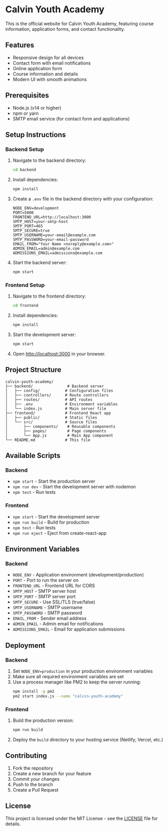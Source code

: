 # Calvin Youth Academy

This is the official website for Calvin Youth Academy, featuring course information, application forms, and contact functionality.

## Features

- Responsive design for all devices
- Contact form with email notifications
- Online application form
- Course information and details
- Modern UI with smooth animations

## Prerequisites

- Node.js (v14 or higher)
- npm or yarn
- SMTP email service (for contact form and applications)

## Setup Instructions

### Backend Setup

1. Navigate to the backend directory:
   ```bash
   cd backend
   ```

2. Install dependencies:
   ```bash
   npm install
   ```

3. Create a `.env` file in the backend directory with your configuration:
   ```env
   NODE_ENV=development
   PORT=5000
   FRONTEND_URL=http://localhost:3000
   SMTP_HOST=your-smtp-host
   SMTP_PORT=465
   SMTP_SECURE=true
   SMTP_USERNAME=your-email@example.com
   SMTP_PASSWORD=your-email-password
   EMAIL_FROM="Your Name <noreply@example.com>"
   ADMIN_EMAIL=admin@example.com
   ADMISSIONS_EMAIL=admissions@example.com
   ```

4. Start the backend server:
   ```bash
   npm start
   ```

### Frontend Setup

1. Navigate to the frontend directory:
   ```bash
   cd frontend
   ```

2. Install dependencies:
   ```bash
   npm install
   ```

3. Start the development server:
   ```bash
   npm start
   ```

4. Open [http://localhost:3000](http://localhost:3000) in your browser.

## Project Structure

```
calvin-youth-academy/
├── backend/               # Backend server
│   ├── config/           # Configuration files
│   ├── controllers/      # Route controllers
│   ├── routes/           # API routes
│   ├── .env              # Environment variables
│   └── index.js          # Main server file
├── frontend/             # Frontend React app
│   ├── public/           # Static files
│   └── src/              # Source files
│       ├── components/    # Reusable components
│       ├── pages/         # Page components
│       └── App.js         # Main App component
└── README.md             # This file
```

## Available Scripts

### Backend

- `npm start` - Start the production server
- `npm run dev` - Start the development server with nodemon
- `npm test` - Run tests

### Frontend

- `npm start` - Start the development server
- `npm run build` - Build for production
- `npm test` - Run tests
- `npm run eject` - Eject from create-react-app

## Environment Variables

### Backend

- `NODE_ENV` - Application environment (development/production)
- `PORT` - Port to run the server on
- `FRONTEND_URL` - Frontend URL for CORS
- `SMTP_HOST` - SMTP server host
- `SMTP_PORT` - SMTP server port
- `SMTP_SECURE` - Use SSL/TLS (true/false)
- `SMTP_USERNAME` - SMTP username
- `SMTP_PASSWORD` - SMTP password
- `EMAIL_FROM` - Sender email address
- `ADMIN_EMAIL` - Admin email for notifications
- `ADMISSIONS_EMAIL` - Email for application submissions

## Deployment

### Backend

1. Set `NODE_ENV=production` in your production environment variables
2. Make sure all required environment variables are set
3. Use a process manager like PM2 to keep the server running:
   ```bash
   npm install -g pm2
   pm2 start index.js --name "calvin-youth-academy"
   ```

### Frontend

1. Build the production version:
   ```bash
   npm run build
   ```

2. Deploy the `build` directory to your hosting service (Netlify, Vercel, etc.)

## Contributing

1. Fork the repository
2. Create a new branch for your feature
3. Commit your changes
4. Push to the branch
5. Create a Pull Request

## License

This project is licensed under the MIT License - see the [LICENSE](LICENSE) file for details.
